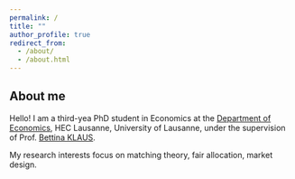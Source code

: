 ```yaml
---
permalink: /
title: ""
author_profile: true
redirect_from: 
  - /about/
  - /about.html
---
```



About me 
-------------
Hello! I am a third-yea PhD student in Economics at the [Department of Economics](https://www.unil.ch/de/en/home.html), HEC Lausanne, University of Lausanne, under the supervision of Prof. [Bettina KLAUS](https://www.bklaus.net/).

My research interests focus on matching theory, fair allocation, market design.
